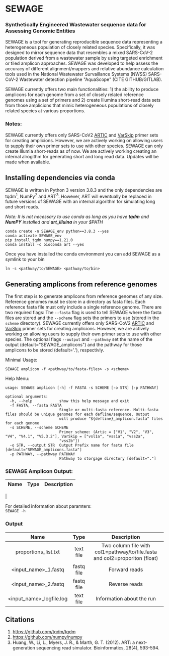 # SEWAGE 

### Synthetically Engineered Wastewater sequence data for Assessing Genomic Entities

SEWAGE is a tool for generating reproducible sequence data representing a heterogeneous population of closely related species. Specifically, it was designed to mirror sequence data that resembles a mixed SARS-CoV-2 population derived from a wastewater sample by using targeted enrichment or tiled amplicon approaches. SEWAGE was developed to help assess the accuracy of different alignment/mappers and relative abundance calculation tools used in the National Wastewater Survaillance Systems (NWSS) SARS-CoV-2 Wastewater detection pipeline "AquaScope" (CITE GITHUB/GITLAB).

SEWAGE currently offers two main functionalities: 1) the ability to produce amplicons for each genome from a set of closely related reference genomes using a set of primers and 2) create Illumina short-read data sets from those amplicions that mimic heterogeneous populations of closely related species at various proportions.

### Notes:
SEWAGE currently offers only SARS-CoV2 [ARTIC](https://github.com/artic-network/primer-schemes) and [VarSkip](https://github.com/nebiolabs/VarSkip) primer sets for creating amplicions. However, we are actively working on allowing users to supply their own primer sets to use with other species.
SEWAGE can only create Illumia short-reads as of now.  We are actively working creating an internal alrogithm for generating short and long read data. Updates will be made when available.

## Installing dependencies via conda
SEWAGE is written in Python 3 version 3.8.3 and the only dependencies are tqdm<sup>1</sup>, NumPy<sup>2</sup> and ART<sup>3</sup>. However, ART will eventually be replaced in future versions of SEWAGE with an internal algorithm for simulating long and short reads.  

*Note: It is not necessary to use conda as long as you have ***tqdm*** and ***NumPY*** installed and ***art_illuina*** in your $PATH*
```
conda create -n SEWAGE_env python==3.8.3 --yes
conda activate SEWAGE_env
pip install tqdm numpy==1.21.0
conda install -c bioconda art --yes
```
Once you have installed the conda environment you can add SEWAGE as a symlink to your bin  
```
ln -s <pathway/to/SEWAGE> <pathway/to/bin>
```

## Generating amplicons from reference genomes
The first step is to generate amplicons from reference genomes of any size.  Reference genomes must be store in a directory as fasta files.  Each reference fasta file must only include a single reference genome. There are two required flags: The ```--fasta``` flag is used to tell SEWAGE where the fasta files are stored and the ```--scheme``` flag sets the primers to use (stored in the ```scheme``` directory). SEWAGE currently offers only SARS-CoV2 [ARTIC](https://github.com/artic-network/primer-schemes) and [VarSkip](https://github.com/nebiolabs/VarSkip) primer sets for creating amplicions. However, we are actively working on allowing users to supply their own primer sets to use with other species. The optional flags ```--output``` and ```--pathway``` set the name of the output (default="SEWAGE_amplicons") and the pathway for those amplicons to be stored (default='.'), respectivly.

Minimal Usage:  
```
SEWAGE amplicon -f <pathway/to/fasta-files> -s <scheme>
```
Help Menu:
```
usage: SEWAGE amplicon [-h] -f FASTA -s SCHEME [-o STR] [-p PATHWAY]

optional arguments:
  -h, --help            show this help message and exit
  -f FASTA, --fasta FASTA
                        Single or multi-fasta reference. Multi-fasta files should be unique genomes for each defline/sequence. Output
                        will produce "${defline}_amplicon.fasta" files for each genome
  -s SCHEME, --scheme SCHEME
                        Primer scheme: (Artic = ["V1", "V2", "V3", "V4", "V4.1", "V5.3.2"], VarSkip = ["vsl1a", "vss1a", "vss2a",
                        "vss2b"])
  -o STR, --output STR  Output Prefix name for fasta file [default="SEWAGE_amplicons.fasta"]
  -p PATHWAY, --pathway PATHWAY
                        Pathway to storgage directory [default="."]
```
### SEWAGE Amplicon Output:

|Name |Type |Description |
|:----:|:----:|:-----------:|
|


For detailed information about paramters:  
```SEWAGE -h```

### Output
|Name |Type |Description |
|:----:|:----:|:-----------:|
|proportions_list.txt|text file|Two column file with col1=pathway/to/file.fasta and col2=proporiton (float)|
|<input_name>_1.fastq|fastq file|Forward reads|
|<input_name>_2.fastq|fastq file|Reverse reads|
|<input_name>_logfile.log|text file|Information about the run|

## Citations

1. https://github.com/tqdm/tqdm
2. https://github.com/numpy/numpy
2. Huang, W., Li, L., Myers, J. R., & Marth, G. T. (2012). ART: a next-generation sequencing read simulator. Bioinformatics, 28(4), 593-594.